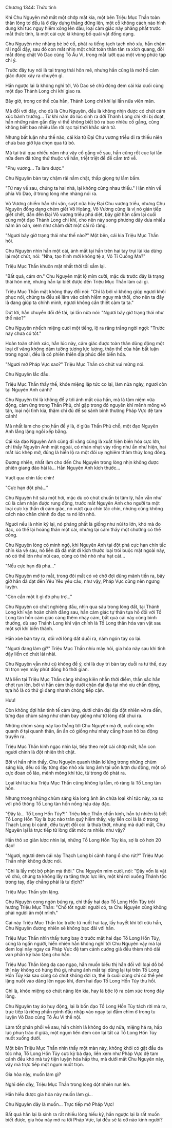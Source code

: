 




Chương 1344: Thức tỉnh


Khi Chu Nguyên mở mắt một chớp mắt kia, một bên Triệu Mục Thần toàn thân lông tơ đều là ở đây dựng thẳng đứng lên, một cỗ không cách nào hình dung khí tức nguy hiểm xông lên đầu, loại cảm giác này phảng phất trước mắt thức tỉnh, là một cái cực kì khủng bố quái vật đồng dạng.

Chu Nguyên nhẹ nhàng bẻ bẻ cổ, phát ra tiếng tạch tạch nhỏ xíu, hắn chậm rãi ngồi dậy, sau đó con mắt nhìn một chút toàn thân tản ra xích quang, đôi mắt đóng chặt Võ Dao cùng Tô Ấu Vi, trong mắt lướt qua một vòng phức tạp chi ý.

Trước đây tuy nói là tại trạng thái hôn mê, nhưng hắn cũng là mơ hồ cảm giác được xảy ra chuyện gì.

Hắn ngược lại là không nghĩ tới, Võ Dao sẽ chủ động đem cái kia cuối cùng một đạo Thánh Long chi khí giao ra.

Bây giờ, trong cơ thể của hắn, Thánh Long chi khí lại lần nữa viên mãn.

Mà đối với đây, cho dù là Chu Nguyên, đều là không nhịn được có chút cảm xúc bành trướng... Từ khi năm đó lúc sinh ra đời Thánh Long chi khí bị đoạt, hắn những năm gần đây vì thế không biết bỏ ra bao nhiêu cố gắng, cũng không biết bao nhiêu lần rời rạc tại thời khắc sinh tử.

Nhưng bất luận như thế nào, cái kia từ Đại Chu vương triều đi ra thiếu niên chưa bao giờ lựa chọn qua từ bỏ.

Mà tại trải qua nhiều năm như vậy cố gắng về sau, hắn cũng rốt cục lại lần nữa đem đã từng thứ thuộc về hắn, triệt triệt để để cầm trở về.

"Phụ vương... Ta làm được."

Chu Nguyên bàn tay chậm rãi nắm chặt, thấp giọng tự lẩm bẩm.

"Từ nay về sau, chúng ta hai nhà, lại không cùng nhau thiếu." Hắn nhìn về phía Võ Dao, ở trong lòng nhẹ nhàng nói ra.

Võ Vương chiếm hắn khí vận, suýt nữa hủy Đại Chu vương triều, nhưng Chu Nguyên đồng dạng chém giết Võ Hoàng, Võ Vương cũng là vì nó gián tiếp giết chết, dẫn đến Đại Võ vương triều phá diệt, bây giờ hắn cầm lại cuối cùng một đạo Thánh Long chi khí, cho nên này song phương dây dưa nhiều năm ân oán, xem như chấm dứt một cái rõ ràng.

"Ngươi bây giờ trạng thái như thế nào?" Một bên, cái kia Triệu Mục Thần hỏi.

Chu Nguyên nhìn hắn một cái, ánh mắt tại hắn trên hai tay trụi lủi kia dừng lại một chút, nói: "Nha, tạo hình mới không tệ a, Vô Tí Cuồng Ma?"

Triệu Mục Thần khuôn mặt nhất thời tối sầm lại.

"Bất quá, cám ơn." Chu Nguyên mặt lộ mỉm cười, mặc dù trước đây là trạng thái hôn mê, nhưng hắn lại biết được đến Triệu Mục Thần làm cái gì.

Triệu Mục Thần mặt không thay đổi nói: "Chỉ là bởi vì không giúp ngươi khôi phục nói, chúng ta đều sẽ lâm vào cảnh hiểm nguy mà thôi, cho nên ta đây là đang giúp ta chính mình, ngươi không cần thiết cảm tạ ta."

Dứt lời, hắn chuyển đổi đề tài, lại lần nữa nói: "Ngươi bây giờ trạng thái như thế nào?"

Chu Nguyên nhếch miệng cười một tiếng, lộ ra răng trắng ngời ngợi: "Trước nay chưa có tốt."

Hoàn toàn chính xác, hắn lúc này, cảm giác được toàn thân dũng động một loại dĩ vãng không dám tưởng tượng lực lượng, thân thể của hắn bất luận trong ngoài, đều là có phiên thiên địa phúc đến biến hóa.

"Ngươi mở Pháp Vực sao?" Triệu Mục Thần có chút vui mừng nói.

Chu Nguyên lắc đầu.

Triệu Mục Thần thấy thế, khóe miệng lập tức co lại, làm nửa ngày, ngươi còn tại Nguyên Anh cảnh?

Chu Nguyên thì là không để ý tới ánh mắt của hắn, mà là tâm niệm vừa động, cảm ứng trong Thần Phủ, chỉ gặp trong đó nguyên khí mênh mông vô tận, loại nội tình kia, thậm chí đủ để so sánh bình thường Pháp Vực đệ tam cảnh!

Mà nhất làm cho cho hắn để ý là, ở giữa Thần Phủ chỗ, một đạo Nguyên Anh lẳng lặng ngồi xếp bằng.

Cái kia đạo Nguyên Anh cùng dĩ vãng cũng là xuất hiện biến hóa cực lớn, chỉ thấy Nguyên Anh mặt ngoài, có nhàn nhạt vảy rồng như ẩn như hiện, hai mắt lúc khép mở, đúng là hiển lộ ra một đôi uy nghiêm thâm thúy long đồng.

Đương nhiên, nhất làm cho đến Chu Nguyên trong lòng nhịn không được phiên giang đảo hải là... Hắn Nguyên Anh kích thước...

Vượt qua chín tấc chín!

"Cực hạn đột phá..."

Chu Nguyên hít sâu một hơi, mặc dù có chút chuẩn bị tâm lý, hắn vẫn như cũ là cảm nhận được rung động, trước mắt Nguyên Anh cho người ta một loại cực kỳ thần dị cảm giác, nó vượt qua chín tấc chín, nhưng cũng không cách nào chân chính đo đạc ra nó lớn nhỏ.

Ngươi nếu là nhìn kỹ lại, nó phảng phất là giống như núi to lớn, khó mà đo đạc, có thể lại hoảng thần một cái, nhưng lại cảm thấy một chưởng có thể cõng.

Chu Nguyên lòng có minh ngộ, khi Nguyên Anh tại đột phá cực hạn chín tấc chín kia về sau, nó liền đã đã mất đi kích thước loại trói buộc mặt ngoài này, nó có thể lớn như núi cao, cũng có thể nhỏ như hạt cát...

"Nếu cực hạn đã phá..."

Chu Nguyên mở to mắt, trong đôi mắt có vẻ chờ đợi dũng mãnh tiến ra, bây giờ hắn đã đạt đến Yêu Yêu yêu cầu, như vậy, Pháp Vực cũng nên ngưng luyện.

"Còn cần một ít gì đó phụ trợ..."

Chu Nguyên có chút nghiêng đầu, nhìn qua sâu trong lòng đất, tại Thánh Long khí vận hoàn chỉnh đằng sau, hắn cảm giác tự thân tựa hồ đối với Tổ Long tàn hồn cảm giác càng thêm nhạy cảm, bất quá cái này cũng bình thường, dù sao Thánh Long khí vận chính là Tổ Long thân hóa vạn vật sau một sợi khí biến thành.

Hắn xòe bàn tay ra, đối với lòng đất duỗi ra, năm ngón tay co lại.

"Ngươi đang làm gì?" Triệu Mục Thần nhíu mày hỏi, gia hỏa này sau khi tỉnh dậy liền có chút lải nhải.

Chu Nguyên vẫn như cũ không để ý, chỉ là duy trì bàn tay duỗi ra tư thế, duy trì trọn vẹn mấy phút đồng hồ thời gian.

Mà liền tại Triệu Mục Thần càng không kiên nhẫn thời điểm, thần sắc hắn chợt run lên, bởi vì hắn cảm thấy dưới chân đại địa tại nhỏ xíu chấn động, tựa hồ là có thứ gì đang nhanh chóng tiếp cận.

Hưu!

Còn không đợi hắn tinh tế cảm ứng, dưới chân đại địa đột nhiên vỡ ra đến, từng đạo chùm sáng như chim bay giống như từ lòng đất chui ra.

Những chùm sáng này lao thẳng tới Chu Nguyên mà đi, cuối cùng vờn quanh ở tại quanh thân, ẩn ẩn có giống như nhảy cẫng hoan hô ba động truyền ra.

Triệu Mục Thần kinh ngạc nhìn lại, tiếp theo một cái chớp mắt, hắn con ngươi chính là đột nhiên thít chặt.

Bởi vì hắn nhìn thấy, Chu Nguyên quanh thân lơ lửng trong những chùm sáng kia, đều có lấy từng đạo nhỏ xíu long ảnh tại uốn lượn du động, một cỗ cực đoan cổ lão, mênh mông khí tức, từ trong đó phát ra.

Loại khí tức kia Triệu Mục Thần cũng không lạ lẫm, rõ ràng là Tổ Long tàn hồn.

Nhưng trong những chùm sáng kia long ảnh ẩn chứa loại khí tức này, xa so với phổ thông Tổ Long tàn hồn nồng hậu dày đặc.

"Đây là... Tổ Long Hồn Tủy?!" Triệu Mục Thần chấn kinh, hắn tự nhiên là biết Tổ Long Hồn Tủy là bực nào trân quý hiếm thấy, vậy liền coi là là ở trong Thạch Long bí cảnh, đều tuyệt đối coi là thưa thớt, nhưng mà dưới mắt, Chu Nguyên lại là trực tiếp từ lòng đất móc ra nhiều như vậy?

Hắn thô sơ giản lược nhìn lại, những Tổ Long Hồn Tủy kia, sợ là có hơn 20 đạo!

"Ngươi, ngươi đem cái này Thạch Long bí cảnh hang ổ cho rút?" Triệu Mục Thần nhịn không được nói.

"Chỉ là lấy một bộ phận mà thôi." Chu Nguyên mỉm cười, nói: "Đây vốn là vật vô chủ, chúng ta không lấy ra tăng thực lực lên, một khi rơi xuống Thánh tộc trong tay, đây chẳng phải là tư địch?"

Triệu Mục Thần yên lặng.

Chu Nguyên cong ngón búng ra, chỉ thấy hai đạo Tổ Long Hồn Tủy trôi hướng Triệu Mục Thần: "Chỗ tốt người người có, ta Chu Nguyên cũng không phải người ăn một mình."

Cái này Triệu Mục Thần lúc trước từ nuốt hai tay, lấy huyết khí tới cứu hắn, Chu Nguyên đương nhiên sẽ không bạc đãi với hắn.

Triệu Mục Thần nhìn thấy tung bay ở trước mặt hai đạo Tổ Long Hồn Tủy, cũng là ngẩn người, hiển nhiên hắn không nghĩ tới Chu Nguyên vậy mà lại đem loại này ngay cả Pháp Vực đệ tam cảnh cường giả đều thèm nhỏ dãi vạn phần kỳ bảo tặng cho hắn.

Triệu Mục Thần lòng dạ cao ngạo, hắn muốn biểu thị hắn đối với loại đồ bố thí này không có hứng thú gì, nhưng ánh mắt tại dừng lại tại trên Tổ Long Hồn Tủy kia sau cũng có chút không dời ra, thế là cuối cùng chỉ có thể yên lặng nuốt vào dâng lên ngạo khí, đem hai đạo Tổ Long Hồn Tủy thu hồi.

Chỉ là, khóe miệng có chút nâng lên kia, hay là bộc lộ ra cảm xúc trong đáy lòng.

Chu Nguyên tay áo huy động, lại là bốn đạo Tổ Long Hồn Tủy tách rời mà ra, trực tiếp là riêng phần mình đầu nhập vào ngay tại đắm chìm ở trong tu luyện Võ Dao cùng Tô Ấu Vi thể nội.

Làm tốt phân phối về sau, hắn chính là không do dự nữa, miệng há ra, hấp lực phun trào ở giữa, một ngụm liền đem còn lại tất cả Tổ Long Hồn Tủy nuốt xuống dưới.

Một bên Triệu Mục Thần nhìn thấy một màn này, không khỏi có gật đầu da tóc nha, Tổ Long Hồn Tủy cực kỳ bá đạo, liền xem như Pháp Vực đệ tam cảnh đều khó mà tuỳ tiện luyện hóa hấp thu, mà dưới mắt Chu Nguyên này, vậy mà trực tiếp một ngụm nuốt trọn.

Gia hỏa này, muốn làm gì?

Nghĩ đến đây, Triệu Mục Thần trong lòng đột nhiên run lên.

Hắn hiểu được gia hỏa này muốn làm gì...

Chu Nguyên đây là muốn... Trực tiếp mở Pháp Vực!

Bất quá hắn lại là sinh ra rất nhiều lòng hiếu kỳ, hắn ngược lại là rất muốn biết được, gia hỏa này mở ra tới Pháp Vực, lại đều sẽ là cỡ nào kinh người?




